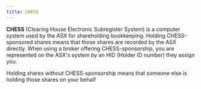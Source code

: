 ```yaml
---
title: CHESS
---
```


**CHESS** (Clearing House Electronic Subregister System) is a computer system used by the ASX for shareholding bookkeeping. Holding CHESS-sponsored shares means that those shares are recorded by the ASX directly. When using a broker offering CHESS-sponsorship, you are represented on the ASX's system by an HID (Holder ID number) they assign you.

Holding shares without CHESS-sponsorship means that someone else is holding those shares on your behalf
